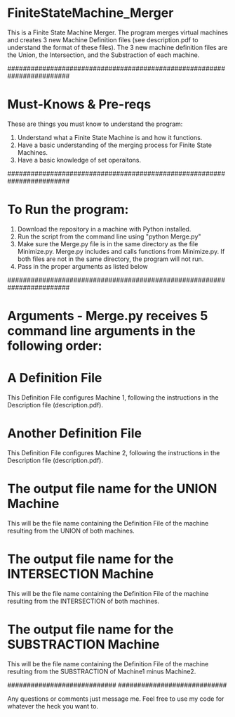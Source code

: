 # FiniteStateMachine_Merger
This is a Finite State Machine Merger. The program merges virtual machines and creates 3 new Machine Definition files (see description.pdf to understand the format of these files). The 3 new machine definition files are the Union, the Intersection, and the Substraction of each machine.

########################################################################
# Must-Knows & Pre-reqs
These are things you must know to understand the program:
1. Understand what a Finite State Machine is and how it functions.
2. Have a basic understanding of the merging process for Finite State Machines.
3. Have a basic knowledge of set operaitons.

########################################################################
# To Run the program:
1. Download the repository in a machine with Python installed.
2. Run the script from the command line using "python Merge.py"
3. Make sure the Merge.py file is in the same directory as the file Minimize.py. Merge.py includes and calls functions from Minimize.py. If both files are not in the same directory, the program will not run.
4. Pass in the proper arguments as listed below

########################################################################
# Arguments - Merge.py receives 5 command line arguments in the following order:
# A Definition File

This Definition File configures Machine 1, following the instructions in the Description file (description.pdf).
# Another Definition File

This Definition File configures Machine 2, following the instructions in the Description file (description.pdf).
# The output file name for the UNION Machine

This will be the file name containing the Definition File of the machine resulting from the UNION of both machines.
# The output file name for the INTERSECTION Machine

This will be the file name containing the Definition File of the machine resulting from the INTERSECTION of both machines.
# The output file name for the SUBSTRACTION Machine

This will be the file name containing the Definition File of the machine resulting from the SUBSTRACTION of Machine1 minus Machine2.

############################
############################

Any questions or comments just message me. Feel free to use my code for whatever the heck you want to.
